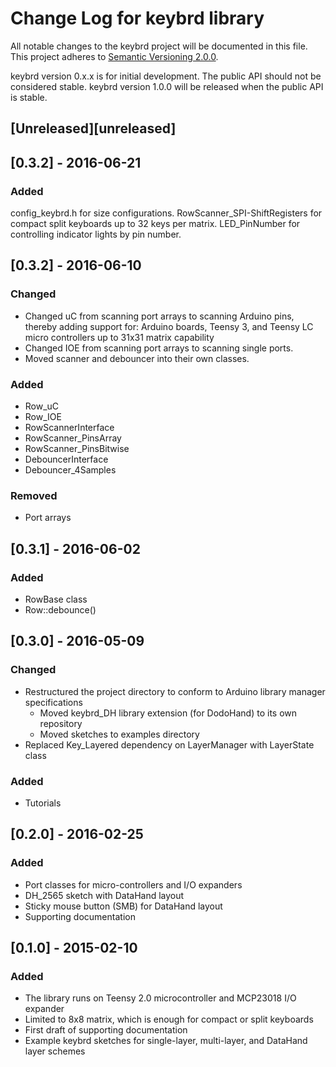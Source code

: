 # Change Log for keybrd library
All notable changes to the keybrd project will be documented in this file.
This project adheres to [Semantic Versioning 2.0.0](http://semver.org/).

keybrd version 0.x.x is for initial development. The public API should not be considered stable.
keybrd version 1.0.0 will be released when the public API is stable.

## [Unreleased][unreleased]

## [0.3.2] - 2016-06-21
### Added
config_keybrd.h for size configurations.
RowScanner_SPI-ShiftRegisters for compact split keyboards up to 32 keys per matrix.
LED_PinNumber for controlling indicator lights by pin number.

## [0.3.2] - 2016-06-10
### Changed
* Changed uC from scanning port arrays to scanning Arduino pins, thereby adding support for:
    Arduino boards, Teensy 3, and Teensy LC micro controllers
    up to 31x31 matrix capability
* Changed IOE from scanning port arrays to scanning single ports.
* Moved scanner and debouncer into their own classes.

### Added
* Row_uC
* Row_IOE
* RowScannerInterface
* RowScanner_PinsArray
* RowScanner_PinsBitwise
* DebouncerInterface
* Debouncer_4Samples

### Removed
* Port arrays

## [0.3.1] - 2016-06-02
### Added
* RowBase class
* Row::debounce()

## [0.3.0] - 2016-05-09
### Changed
* Restructured the project directory to conform to Arduino library manager specifications
    * Moved keybrd_DH library extension (for DodoHand) to its own repository
    * Moved sketches to examples directory
* Replaced Key_Layered dependency on LayerManager with LayerState class

### Added
* Tutorials

## [0.2.0] - 2016-02-25
### Added
* Port classes for micro-controllers and I/O expanders
* DH_2565 sketch with DataHand layout
* Sticky mouse button (SMB) for DataHand layout
* Supporting documentation

## [0.1.0] - 2015-02-10
### Added
* The library runs on Teensy 2.0 microcontroller and MCP23018 I/O expander
* Limited to 8x8 matrix, which is enough for compact or split keyboards
* First draft of supporting documentation
* Example keybrd sketches for single-layer, multi-layer, and DataHand layer schemes

